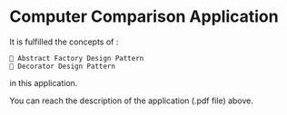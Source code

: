 # Computer Comparison Application

It is fulfilled the concepts of :

```
 Abstract Factory Design Pattern
 Decorator Design Pattern
```
in this application.

You can reach the description of the application (.pdf file) above.
